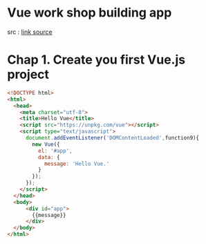 # Vue work shop building app

src : [link source](https://jayway.github.io/vue-js-workshop/docs)

# Chap 1. Create you first Vue.js project

```html
<!DOCTYPE html>
<html>
  <head>
    <meta charset="utf-8">
    <title>Hello Vue</title>
    <script src="https://unpkg.com/vue"></script>
    <script type="text/javascript">
      document.addEventListener('DOMContentLoaded',function9){
        new Vue({
          el: '#app',
          data: {
            message: 'Hello Vue.'
          }
        });
      });
    </script>
  </head>
  <body>
      <div id="app">
        {{message}}
      </div>
  </body>
</html>
```
